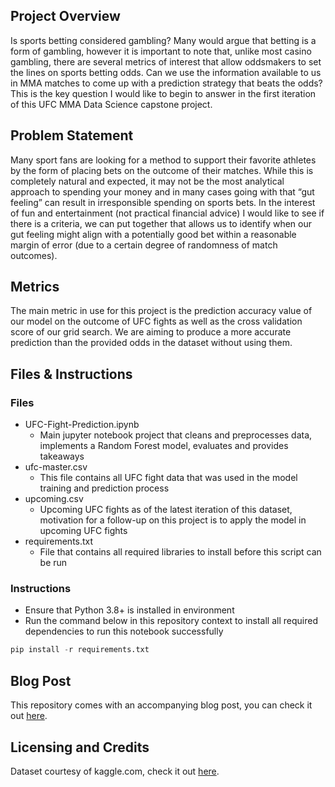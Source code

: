 ## Project Overview
Is sports betting considered gambling? Many would argue that betting is a form of gambling, however it is important to note that, unlike most casino gambling, there are several metrics of interest that allow oddsmakers to set the lines on sports betting odds. Can we use the information available to us in MMA matches to come up with a prediction strategy that beats the odds? This is the key question I would like to begin to answer in the first iteration of this UFC MMA Data Science capstone project.

## Problem Statement
Many sport fans are looking for a method to support their favorite athletes by the form of placing bets on the outcome of their matches. While this is completely natural and expected, it may not be the most analytical approach to spending your money and in many cases going with that “gut feeling” can result in irresponsible spending on sports bets. In the interest of fun and entertainment (not practical financial advice) I would like to see if there is a criteria, we can put together that allows us to identify when our gut feeling might align with a potentially good bet within a reasonable margin of error (due to a certain degree of randomness of match outcomes). 

## Metrics
The main metric in use for this project is the prediction accuracy value of our model on the outcome of UFC fights as well as the cross validation score of our grid search. We are aiming to produce a more accurate prediction than the provided odds in the dataset without using them.

## Files & Instructions

### Files
- UFC-Fight-Prediction.ipynb
  - Main jupyter notebook project that cleans and preprocesses data, implements a Random Forest model, evaluates and provides takeaways
- ufc-master.csv
  - This file contains all UFC fight data that was used in the model training and prediction process
- upcoming.csv
  - Upcoming UFC fights as of the latest iteration of this dataset, motivation for a follow-up on this project is to apply the model in upcoming UFC fights
- requirements.txt
  - File that contains all required libraries to install before this script can be run

### Instructions
- Ensure that Python 3.8+ is installed in environment
- Run the command below in this repository context to install all required dependencies to run this notebook successfully
```python
pip install -r requirements.txt
```

## Blog Post
This repository comes with an accompanying blog post, you can check it out [here](https://medium.com/@brandonrao123/i-out-predicted-ufc-oddsmakers-by-21-4b337aa9fbde).

## Licensing and Credits
Dataset courtesy of kaggle.com, check it out [here](https://www.kaggle.com/datasets/mdabbert/ultimate-ufc-dataset).
